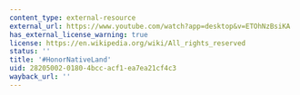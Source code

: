```yaml
---
content_type: external-resource
external_url: https://www.youtube.com/watch?app=desktop&v=ETOhNzBsiKA
has_external_license_warning: true
license: https://en.wikipedia.org/wiki/All_rights_reserved
status: ''
title: '#HonorNativeLand'
uid: 28205002-0180-4bcc-acf1-ea7ea21cf4c3
wayback_url: ''
---
```

